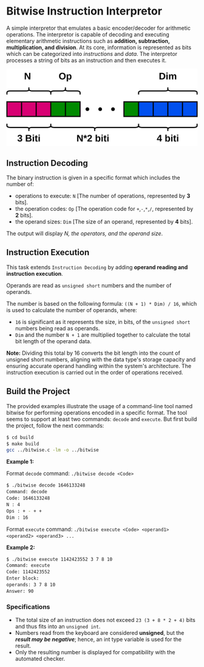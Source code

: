 # Bitwise Instruction Interpretor

A simple interpretor that emulates a basic encoder/decoder for arithmetic operations.
The interpretor is capable of decoding and executing elementary arithmetic instructions such as **addition, subtraction, multiplication, and division**.
At its core, information is represented as bits which can be categorized into *instructions* and *data*.
The interpretor processes a string of bits as an instruction and then executes it.

![INSTRUCTION_FORMAT](/pictures/instruction.png)

## Instruction Decoding

The binary instruction is given in a specific format which includes the number of:

- operations to execute: `N` [The number of operations, represented by **3** bits].
- the operation codes: `Op` [The operation code for `+`,`-`,`*`,`/`, represented by **2** bits].
- the operand sizes: `Dim` [The size of an operand, represented by **4** bits].

The output will display *N, the operators, and the operand size*.

## Instruction Execution

This task extends `Instruction Decoding` by adding **operand reading and instruction execution**.

Operands are read as `unsigned short` numbers and the number of operands.

The number is based on the following formula: `((N + 1) * Dim) / 16`, which is used to calculate the number of operands, where:

- `16` is significant as it represents the size, in bits, of the `unsigned short` numbers being read as operands.
- `Dim` and the number `N + 1` are multiplied together to calculate the total bit length of the operand data.

**Note:** Dividing this total by 16 converts the bit length into the count of unsigned short numbers, aligning with the data type's storage capacity and ensuring accurate operand handling within the system's architecture. The instruction execution is carried out in the order of operations received.

## Build the Project

The provided examples illustrate the usage of a command-line tool named bitwise for performing operations encoded in a specific format. The tool seems to support at least two commands: `decode` and `execute`.
But first build the project, follow the next commands:

```bash
$ cd build
$ make build
gcc ../bitwise.c -lm -o ../bitwise
```

**Example 1:**

Format `decode` command: `./bitwise decode <Code>`

```bash
$ ./bitwise decode 1646133248
Command: decode
Code: 1646133248
N : 4
Ops : + - + + 
Dim : 16
```

Format `execute` command: `./bitwise execute <Code> <operand1> <operand2> <operand3> ...`

**Example 2:**

```bash
$ ./bitwise execute 1142423552 3 7 8 10
Command: execute
Code: 1142423552
Enter block:
operands: 3 7 8 10 
Answer: 90
```

### Specifications

- The total size of an instruction does not exceed `23 (3 + 8 * 2 + 4)` bits and thus fits into an `unsigned int`.
- Numbers read from the keyboard are considered **unsigned**, but the ***result may be negative***; hence, an int type variable is used for the result.
- Only the resulting number is displayed for compatibility with the automated checker.
